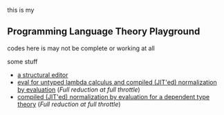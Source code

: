 
this is my

## Programming Language Theory Playground


codes here is may not be complete or working at all


some stuff
* [a structural editor](gifs/editor)
* [eval for untyped lambda calculus and compiled (JIT'ed) normalization by evaluation](common/src/main/scala/UntypedLambdaCalculus.scala) (*Full reduction at full throttle*)
* [compiled (JIT'ed) normalization by evaluation for a dependent type theory](common/src/main/scala/TypeCheck.scala) (*Full reduction at full throttle*)
